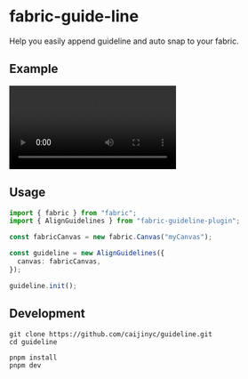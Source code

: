 # fabric-guide-line

Help you easily append guideline and auto snap to your fabric.

## Example

<video src="./doc/example.mov" controls="controls"></video>

## Usage

```ts
import { fabric } from "fabric";
import { AlignGuidelines } from "fabric-guideline-plugin";

const fabricCanvas = new fabric.Canvas("myCanvas");

const guideline = new AlignGuidelines({
  canvas: fabricCanvas,
});

guideline.init();
```

## Development

```shell
git clone https://github.com/caijinyc/guideline.git
cd guideline

pnpm install
pnpm dev
```
